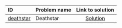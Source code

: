 | ID | Problem name | Link to solution |
|:---|:---|:---:|
| [deathstar](https://open.kattis.com/problems/deathstar) | Deathstar | [Solution](https://github.com/versenyi98/kattis-solutions/tree/main/solutions/Deathstar)|
